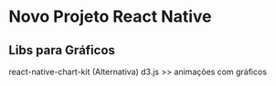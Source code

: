 # Novo Projeto React Native

## Libs para Gráficos
react-native-chart-kit (Alternativa)
d3.js >> animações com gráficos

